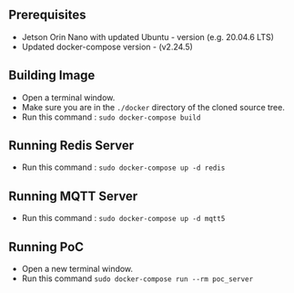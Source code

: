 Prerequisites
------------
- Jetson Orin Nano with updated Ubuntu - version (e.g. 20.04.6 LTS) 
- Updated docker-compose version - (v2.24.5)



Building Image
--------------
- Open a terminal window.
- Make sure you are in the `./docker` directory of the cloned source tree. 
- Run this command : `sudo docker-compose build`


Running Redis Server
--------------------
- Run this command : `sudo docker-compose up -d redis`


Running MQTT Server
-------------------
- Run this command : `sudo docker-compose up -d mqtt5`


Running PoC 
-----------
- Open a new terminal window.
- Run this command `sudo docker-compose run --rm poc_server`


